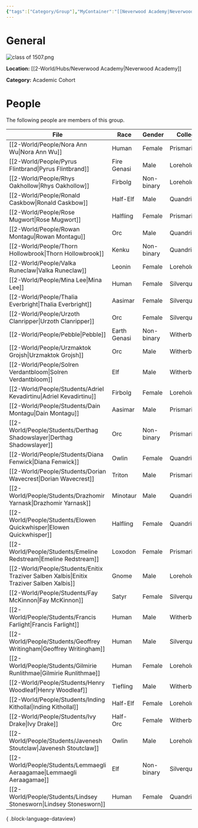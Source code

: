 ```yaml
---
{"tags":["Category/Group"],"MyContainer":"[[Neverwood Academy|Neverwood Academy]]","MyCategory":"Academic Cohort","image":"class of 1507.png","obsidianUIMode":"preview","leader":null,"officers":null,"members":null,"initiates":null,"faction":null,"primary_contact":null,"benefits":[{"standing":1,"reward":"What do they get at level 1?"},{"standing":2,"reward":"What do they get at level 2?"},{"standing":3,"reward":"What do they get at level 3?"}],"dg-publish":true,"dg-path":"World/Groups/Academic Cohorts/Cohort of 1507.md","permalink":"/world/groups/academic-cohorts/cohort-of-1507/","dgPassFrontmatter":true,"updated":"2025-09-29T12:19:06.000+01:00"}
---
```



# General


![class of 1507.png](/img/user/z_Assets/classLogos/class%20of%201507.png)

**Location:** [[2-World/Hubs/Neverwood Academy\|Neverwood Academy]]

**Category:** Academic Cohort 


# People

The following people are members of this group.  


| File                                                                                        | Race         | Gender     | College     |
| ------------------------------------------------------------------------------------------- | ------------ | ---------- | ----------- |
| [[2-World/People/Nora Ann Wu\|Nora Ann Wu]]                                              | Human        | Female     | Prismari    |
| [[2-World/People/Pyrus Flintbrand\|Pyrus Flintbrand]]                                    | Fire Genasi  | Male       | Lorehold    |
| [[2-World/People/Rhys Oakhollow\|Rhys Oakhollow]]                                        | Firbolg      | Non-binary | Lorehold    |
| [[2-World/People/Ronald Caskbow\|Ronald Caskbow]]                                        | Half-Elf     | Male       | Quandrix    |
| [[2-World/People/Rose Mugwort\|Rose Mugwort]]                                            | Halfling     | Female     | Prismari    |
| [[2-World/People/Rowan Montagu\|Rowan Montagu]]                                          | Orc          | Male       | Quandrix    |
| [[2-World/People/Thorn Hollowbrook\|Thorn Hollowbrook]]                                  | Kenku        | Non-binary | Quandrix    |
| [[2-World/People/Valka Runeclaw\|Valka Runeclaw]]                                        | Leonin       | Female     | Lorehold    |
| [[2-World/People/Mina Lee\|Mina Lee]]                                                    | Human        | Female     | Silverquill |
| [[2-World/People/Thalia Everbright\|Thalia Everbright]]                                  | Aasimar      | Female     | Silverquill |
| [[2-World/People/Urzoth Clanripper\|Urzoth Clanripper]]                                  | Orc          | Female     | Silverquill |
| [[2-World/People/Pebble\|Pebble]]                                                        | Earth Genasi | Non-binary | Witherbloom |
| [[2-World/People/Urzmaktok Grojsh\|Urzmaktok Grojsh]]                                    | Orc          | Male       | Witherbloom |
| [[2-World/People/Solren Verdantbloom\|Solren Verdantbloom]]                              | Elf          | Male       | Witherbloom |
| [[2-World/People/Students/Adriel Kevadirtinu\|Adriel Kevadirtinu]]                       | Firbolg      | Female     | Lorehold    |
| [[2-World/People/Students/Dain Montagu\|Dain Montagu]]                                   | Aasimar      | Male       | Prismari    |
| [[2-World/People/Students/Derthag Shadowslayer\|Derthag Shadowslayer]]                   | Orc          | Non-binary | Prismari    |
| [[2-World/People/Students/Diana Fenwick\|Diana Fenwick]]                                 | Owlin        | Female     | Quandrix    |
| [[2-World/People/Students/Dorian Wavecrest\|Dorian Wavecrest]]                           | Triton       | Male       | Prismari    |
| [[2-World/People/Students/Drazhomir Yarnask\|Drazhomir Yarnask]]                         | Minotaur     | Male       | Quandrix    |
| [[2-World/People/Students/Elowen Quickwhisper\|Elowen Quickwhisper]]                     | Halfling     | Female     | Quandrix    |
| [[2-World/People/Students/Emeline Redstream\|Emeline Redstream]]                         | Loxodon      | Female     | Prismari    |
| [[2-World/People/Students/Enitix Traziver Salben Xalbis\|Enitix Traziver Salben Xalbis]] | Gnome        | Male       | Lorehold    |
| [[2-World/People/Students/Fay McKinnon\|Fay McKinnon]]                                   | Satyr        | Female     | Silverquill |
| [[2-World/People/Students/Francis Farlight\|Francis Farlight]]                           | Human        | Male       | Witherbloom |
| [[2-World/People/Students/Geoffrey Writingham\|Geoffrey Writingham]]                     | Human        | Male       | Silverquill |
| [[2-World/People/Students/Gilmirie Runlithmae\|Gilmirie Runlithmae]]                     | Human        | Female     | Lorehold    |
| [[2-World/People/Students/Henry Woodleaf\|Henry Woodleaf]]                               | Tiefling     | Male       | Witherbloom |
| [[2-World/People/Students/Inding Kithollal\|Inding Kithollal]]                           | Half-Elf     | Female     | Lorehold    |
| [[2-World/People/Students/Ivy Drake\|Ivy Drake]]                                         | Half-Orc     | Female     | Witherbloom |
| [[2-World/People/Students/Javenesh Stoutclaw\|Javenesh Stoutclaw]]                       | Owlin        | Male       | Lorehold    |
| [[2-World/People/Students/Lemmaegli Aeraagamae\|Lemmaegli Aeraagamae]]                   | Elf          | Non-binary | Silverquill |
| [[2-World/People/Students/Lindsey Stonesworn\|Lindsey Stonesworn]]                       | Human        | Female     | Quandrix    |

{ .block-language-dataview}

